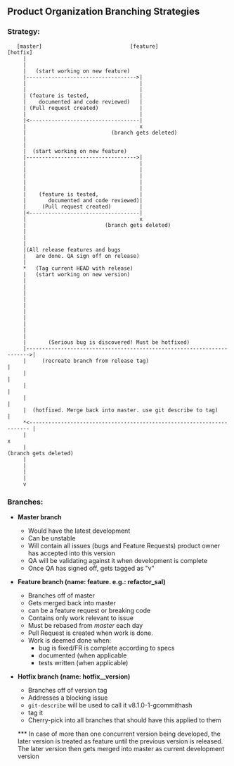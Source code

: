 ##  Product Organization Branching Strategies

### Strategy:

```
   [master]                            [feature]                             [hotfix]
     |
     |
     |   (start working on new feature)
     |----------------------------------->|
     |                                    |
     |                                    |
     | (feature is tested,                |
     |    documented and code reviewed)   |
     | (Pull request created)             |
     |                                    |
     |<-----------------------------------|
     |                                    x
     |                           (branch gets deleted)
     |
     |
     |  (start working on new feature)
     |----------------------------------->|
     |                                    |
     |                                    |
     |                                    |
     |                                    |
     |                                    |
     |    (feature is tested,             |
     |       documented and code reviewed)|
     |     (Pull request created)         |
     |<-----------------------------------|
     |                                    x
     |                         (branch gets deleted)
     |
     |
     |
     |(All release features and bugs
     |   are done. QA sign off on release)
     |
     *   (Tag current HEAD with release)
     |   (start working on new version)
     |
     |
     |
     |
     |
     |
     |
     |
     |
     |
     |       (Serious bug is discovered! Must be hotfixed)
     |----------------------------------------------------------------------->|
     |     (recreate branch from release tag)                                 |
     |                                                                        |
     |                                                                        |
     |                                                                        |
     |  (hotfixed. Merge back into master. use git describe to tag)           |
     *<---------------------------------------------------------------------- |
     |                                                                        x
     |                                                               (branch gets deleted)
     |
     |
     |
     |
     v
 ```


 ### Branches:
  - **Master branch**
     - Would have the latest development
     - Can be unstable
     - Will contain all issues (bugs and Feature Requests) product owner has accepted into this version
     - QA will be validating against it when development is complete
     - Once QA has signed off, gets tagged as "v<version number>"
  - **Feature branch (name: feature. e.g.: refactor_sal)**
     - Branches off of master
     - Gets merged back into master
     - can be a feature request or breaking code
     - Contains only work relevant to issue
     - Must be rebased from _master_ each day
     - Pull Request is created when work is done.
     - Work is deemed done when:
        - bug is fixed/FR is complete according to specs
        - documented (when applicable
        - tests written (when applicable)
  - **Hotfix branch (name: hotfix__version)**
    - Branches off of version tag
    - Addresses a blocking issue
    - `git-describe` will be used to call it v8.1.0-1-gcommithash
    - tag it
    - Cherry-pick into all branches that should have this applied to them


    *** In case of more than one concurrent version being developed, the later version is treated as feature until the previous version is released. The later version then gets merged into master as current development version
